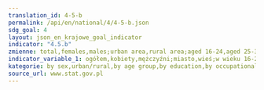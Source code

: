 ```yaml
---
translation_id: 4-5-b
permalink: /api/en/national/4/4-5-b.json
sdg_goal: 4
layout: json_en_krajowe_goal_indicator
indicator: "4.5.b"
zmienne: total,females,males;urban area,rural area;aged 16-24,aged 25-34,aged 35-44,aged 45-54,aged 55-64,aged 65-74;tertiary,secondary,primary;economically active,employed,unemployed,economically inactive
indicator_variable_1: ogółem,kobiety,mężczyźni;miasto,wieś;w wieku 16-24 lata,w wieku 25-34 lata,w wieku 35-44 lata,w wieku 45-54 lata,w wieku 55-64 lata,w wieku 65-74 lata;niższe,średnie,wyższe;aktywni zawodowo,pracujący,bezrobotni,bierni zawodowo;
kategorie: by sex,urban/rural,by age group,by education,by occupational status of persons
source_url: www.stat.gov.pl
---
```

